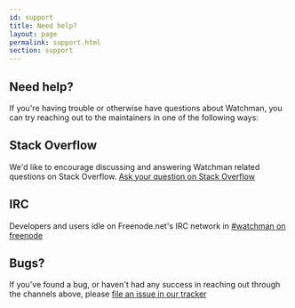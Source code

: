 ```yaml
---
id: support
title: Need help?
layout: page
permalink: support.html
section: support
---
```


## Need help?

If you're having trouble or otherwise have questions about Watchman, you can
try reaching out to the maintainers in one of the following ways:

## Stack Overflow

We'd like to encourage discussing and answering Watchman related questions on
Stack Overflow.  [Ask your question on Stack Overflow](
http://stackoverflow.com/questions/ask)

## IRC

Developers and users idle on Freenode.net's IRC network in
[#watchman on freenode](irc://chat.freenode.net/watchman)

## Bugs?

If you've found a bug, or haven't had any success in reaching out through the
channels above, please [file an issue in our tracker](
https://github.com/facebook/watchman/issues/new)
